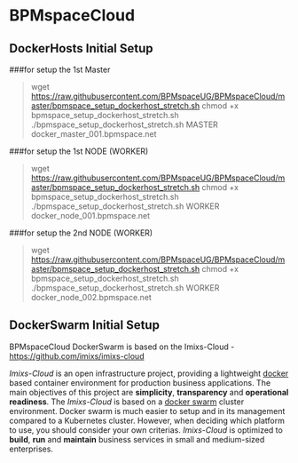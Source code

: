 # BPMspaceCloud

## DockerHosts Initial Setup

###for setup the 1st Master 
> wget https://raw.githubusercontent.com/BPMspaceUG/BPMspaceCloud/master/bpmspace_setup_dockerhost_stretch.sh
> chmod +x bpmspace_setup_dockerhost_stretch.sh
> ./bpmspace_setup_dockerhost_stretch.sh MASTER docker_master_001.bpmspace.net

###for setup the 1st NODE (WORKER) 
> wget https://raw.githubusercontent.com/BPMspaceUG/BPMspaceCloud/master/bpmspace_setup_dockerhost_stretch.sh
> chmod +x bpmspace_setup_dockerhost_stretch.sh
> ./bpmspace_setup_dockerhost_stretch.sh WORKER docker_node_001.bpmspace.net

###for setup the 2nd NODE (WORKER) 
> wget https://raw.githubusercontent.com/BPMspaceUG/BPMspaceCloud/master/bpmspace_setup_dockerhost_stretch.sh
> chmod +x bpmspace_setup_dockerhost_stretch.sh
> ./bpmspace_setup_dockerhost_stretch.sh WORKER docker_node_002.bpmspace.net

## DockerSwarm Initial Setup

BPMspaceCloud DockerSwarm is based on the Imixs-Cloud - https://github.com/imixs/imixs-cloud

_Imixs-Cloud_ is an open infrastructure project, providing a lightweight [docker](https://www.docker.com/) based container environment for production business applications. The main objectives of this project are **simplicity**, **transparency** and **operational readiness**. 
The _Imixs-Cloud_ is based on a [docker swarm](https://docs.docker.com/engine/swarm/) cluster environment.
Docker swarm is much easier to setup and in its management compared to a Kubernetes cluster. However, when deciding which platform  to use, you should consider your own criterias. _Imixs-Cloud_ is optimized to **build**, **run** and **maintain** business services in small and medium-sized enterprises.
